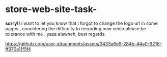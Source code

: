 ﻿# store-web-site-task-
 **sorry!!** i want to let you know that i forgot to change the logo url in some pages , concidering the difficulty to recording new vedio please be tolerance with me .
yaza alawneh,
best regards.

https://github.com/user-attachments/assets/3433a6e9-284b-44a0-9216-ff970a11f5f4

